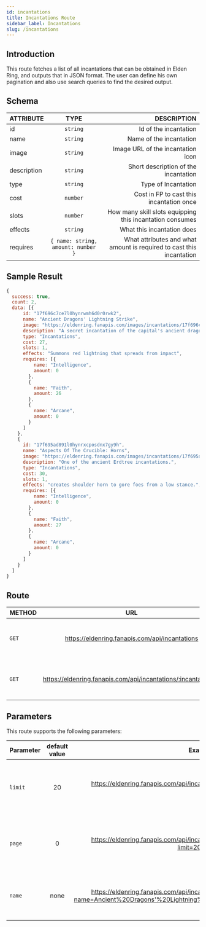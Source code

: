 ```yaml
---
id: incantations
title: Incantations Route
sidebar_label: Incantations
slug: /incantations
---
```


## Introduction

This route fetches a list of all incantations that can be obtained in Elden Ring, and outputs that in JSON format. The user can define his own pagination and also use search queries to find the desired output.

## Schema

| ATTRIBUTE        |      TYPE      |   DESCRIPTION |
| ------------- | :-----------: | -----: |
| id         | `string` | Id of the incantation |
| name         | `string` | Name of the incantation |
| image         | `string` | Image URL of the incantation icon |
| description         | `string` | Short description of the incantation |
| type         | `string` | Type of Incantation |
| cost         | `number` | Cost in FP to cast this incantation once |
| slots         | `number` | How many skill slots equipping this incantation consumes |
| effects         | `string` | What this incantation does |
| requires         | `{ name: string, amount: number }` | What attributes and what amount is required to cast this incantation |

## Sample Result

```javascript
{
  success: true,
  count: 2,
  data: [{
      id: "17f696c7ce7l0hynrwmh6d0r0rwk2",
      name: "Ancient Dragons' Lightning Strike",
      image: "https://eldenring.fanapis.com/images/incantations/17f696c7ce7l0hynrwmh6d0r0rwk2.png",
      description: "A secret incantation of the capital's ancient dragon cult.",
      type: "Incantations",
      cost: 27,
      slots: 1,
      effects: "Summons red lightning that spreads from impact",
      requires: [{
          name: "Intelligence",
          amount: 0
        },
        {
          name: "Faith",
          amount: 26
        },
        {
          name: "Arcane",
          amount: 0
        }
      ]
    },
    {
      id: "17f695ad891l0hynrxcposdnx7gy9h",
      name: "Aspects Of The Crucible: Horns",
      image: "https://eldenring.fanapis.com/images/incantations/17f695ad891l0hynrxcposdnx7gy9h.png",
      description: "One of the ancient Erdtree incantations.",
      type: "Incantations",
      cost: 30,
      slots: 1,
      effects: "creates shoulder horn to gore foes from a low stance.",
      requires: [{
          name: "Intelligence",
          amount: 0
        },
        {
          name: "Faith",
          amount: 27
        },
        {
          name: "Arcane",
          amount: 0
        }
      ]
    }
  ]
}
```


## Route

| METHOD        |      URL      |   DESCRIPTION |
| ------------- | :-----------: | -----: |
| `GET`         | https://eldenring.fanapis.com/api/incantations | This route retrieves a list of all the incantations of **Elden Ring**. |
| `GET`         | https://eldenring.fanapis.com/api/incantations/:incantation_id | This route retrieves one **Elden Ring** incantation using its ID. |

## Parameters

This route supports the following parameters:

| Parameter        |      default value      | Example URL |  DESCRIPTION |
| ------------- | :-----------: | -----: |  -----: |
| `limit`        | 20 | https://eldenring.fanapis.com/api/incantations?limit=100 | This parameter is used to set the maximum amount of items in the response |
| `page`         | 0 | https://eldenring.fanapis.com/api/incantations?limit=20&page=3 | This parameter is used no navigate between pages of results |
| `name`         | none | https://eldenring.fanapis.com/api/incantations?name=Ancient%20Dragons'%20Lightning%20Strike  | This parameter is used to search for fields by their names |

